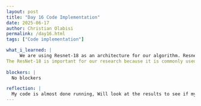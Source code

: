 ```yaml
---
layout: post
title: "Day 16 Code Implementation"
date: 2025-06-17
author: Christian Olabisi
permalink: /day16.html
tags: ["Code implementation"]

what_i_learned: |
     We are using Resnet-18 as an architecture for our algorithm. Resnet-18 introduces skip connections that allow for gradient flow. ResNet-18 has 18 layers, making it deep enough to learn complex features. Also, Resnet-18 does well with classification tasks. 
The ResNet-18 is important for our research because it is commonly used. I also learned more about Cross-entropy loss. Cross-entropy loss  is the standard loss function for multi-class classification. For a single example, it's calculated as Loss =  - log(p_correct_class). Were using cross entropy because our outputs can be interpreted as class probabilities after something called softmax. Which is when you convert real numbers into probabilities. It also is a great tool when handling Cifar-10. Lastly, it provides strong gradients when predictions are wrong. Meaning it's weaker when the predictions are correct. Looked a little bit at the optimizer configuration. I plan on taking a deeper look at how the optimizer configuration works tomorrow.
  
blockers: |
  No blockers

reflection: |
  My code is almost done running, Will look at the results to see if my accuracy has improved. Also, I will be looking more at the breakdown of some other components of my code.
---
```


